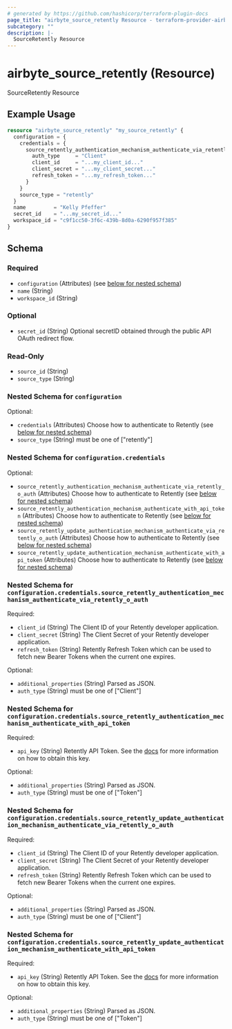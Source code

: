 ```yaml
---
# generated by https://github.com/hashicorp/terraform-plugin-docs
page_title: "airbyte_source_retently Resource - terraform-provider-airbyte"
subcategory: ""
description: |-
  SourceRetently Resource
---
```


# airbyte_source_retently (Resource)

SourceRetently Resource

## Example Usage

```terraform
resource "airbyte_source_retently" "my_source_retently" {
  configuration = {
    credentials = {
      source_retently_authentication_mechanism_authenticate_via_retently_o_auth_ = {
        auth_type     = "Client"
        client_id     = "...my_client_id..."
        client_secret = "...my_client_secret..."
        refresh_token = "...my_refresh_token..."
      }
    }
    source_type = "retently"
  }
  name         = "Kelly Pfeffer"
  secret_id    = "...my_secret_id..."
  workspace_id = "c9f1cc50-3f6c-439b-8d0a-6290f957f385"
}
```

<!-- schema generated by tfplugindocs -->
## Schema

### Required

- `configuration` (Attributes) (see [below for nested schema](#nestedatt--configuration))
- `name` (String)
- `workspace_id` (String)

### Optional

- `secret_id` (String) Optional secretID obtained through the public API OAuth redirect flow.

### Read-Only

- `source_id` (String)
- `source_type` (String)

<a id="nestedatt--configuration"></a>
### Nested Schema for `configuration`

Optional:

- `credentials` (Attributes) Choose how to authenticate to Retently (see [below for nested schema](#nestedatt--configuration--credentials))
- `source_type` (String) must be one of ["retently"]

<a id="nestedatt--configuration--credentials"></a>
### Nested Schema for `configuration.credentials`

Optional:

- `source_retently_authentication_mechanism_authenticate_via_retently_o_auth` (Attributes) Choose how to authenticate to Retently (see [below for nested schema](#nestedatt--configuration--credentials--source_retently_authentication_mechanism_authenticate_via_retently_o_auth))
- `source_retently_authentication_mechanism_authenticate_with_api_token` (Attributes) Choose how to authenticate to Retently (see [below for nested schema](#nestedatt--configuration--credentials--source_retently_authentication_mechanism_authenticate_with_api_token))
- `source_retently_update_authentication_mechanism_authenticate_via_retently_o_auth` (Attributes) Choose how to authenticate to Retently (see [below for nested schema](#nestedatt--configuration--credentials--source_retently_update_authentication_mechanism_authenticate_via_retently_o_auth))
- `source_retently_update_authentication_mechanism_authenticate_with_api_token` (Attributes) Choose how to authenticate to Retently (see [below for nested schema](#nestedatt--configuration--credentials--source_retently_update_authentication_mechanism_authenticate_with_api_token))

<a id="nestedatt--configuration--credentials--source_retently_authentication_mechanism_authenticate_via_retently_o_auth"></a>
### Nested Schema for `configuration.credentials.source_retently_authentication_mechanism_authenticate_via_retently_o_auth`

Required:

- `client_id` (String) The Client ID of your Retently developer application.
- `client_secret` (String) The Client Secret of your Retently developer application.
- `refresh_token` (String) Retently Refresh Token which can be used to fetch new Bearer Tokens when the current one expires.

Optional:

- `additional_properties` (String) Parsed as JSON.
- `auth_type` (String) must be one of ["Client"]


<a id="nestedatt--configuration--credentials--source_retently_authentication_mechanism_authenticate_with_api_token"></a>
### Nested Schema for `configuration.credentials.source_retently_authentication_mechanism_authenticate_with_api_token`

Required:

- `api_key` (String) Retently API Token. See the <a href="https://app.retently.com/settings/api/tokens">docs</a> for more information on how to obtain this key.

Optional:

- `additional_properties` (String) Parsed as JSON.
- `auth_type` (String) must be one of ["Token"]


<a id="nestedatt--configuration--credentials--source_retently_update_authentication_mechanism_authenticate_via_retently_o_auth"></a>
### Nested Schema for `configuration.credentials.source_retently_update_authentication_mechanism_authenticate_via_retently_o_auth`

Required:

- `client_id` (String) The Client ID of your Retently developer application.
- `client_secret` (String) The Client Secret of your Retently developer application.
- `refresh_token` (String) Retently Refresh Token which can be used to fetch new Bearer Tokens when the current one expires.

Optional:

- `additional_properties` (String) Parsed as JSON.
- `auth_type` (String) must be one of ["Client"]


<a id="nestedatt--configuration--credentials--source_retently_update_authentication_mechanism_authenticate_with_api_token"></a>
### Nested Schema for `configuration.credentials.source_retently_update_authentication_mechanism_authenticate_with_api_token`

Required:

- `api_key` (String) Retently API Token. See the <a href="https://app.retently.com/settings/api/tokens">docs</a> for more information on how to obtain this key.

Optional:

- `additional_properties` (String) Parsed as JSON.
- `auth_type` (String) must be one of ["Token"]


